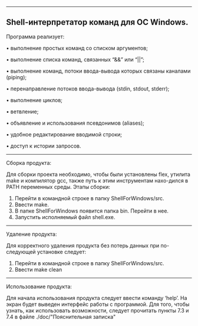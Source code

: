 -----------------------------------------------------------------
Shell-интерпретатор команд для ОС Windows.			
-----------------------------------------------------------------
Программа реализует:

•	выполнение простых команд со списком аргументов;

•	выполнение списка команд, связанных “&&” или “||”;

•	выполнение команд, потоки ввода-вывода которых связаны каналами (piping);

•	перенаправление потоков ввода-вывода (stdin, stdout, stderr);

•	выполнение циклов;

•	ветвление;

•	объявление и использования псевдонимов (aliases);

•	удобное редактирование вводимой строки;

•	доступ к истории запросов.
________________________________
Сборка продукта:

Для сборки проекта необходимо, чтобы были установлены flex, утилита make и компилятор gcc, также путь к этим инструментам нахо-дился в PATH переменных среды.
Этапы сборки:
1)	Перейти в командной строке в папку ShellForWindows/src.
2) Ввести make.
3) В папке ShellForWindows появится папка bin. Перейти в нее.
4) Запустить исполняемый файл shell.exe.
__________________________________________
Удаление продукта:

Для корректного удаления продукта без потерь данных при по-следующей установке следует:
1)	Перейти в командной строке в папку ShellForWindows/src.
2)	Ввести make clean
__________________________________________
Использование продукта:

Для начала использования продукта следует ввести команду ‘help’. На экран будет выведен интерфейс работы с программой.
Для того, чтобы узнать, как использовать возможности, следует прочитать пункты 7.3 и 7.4 в файле ./doc/"Пояснительная записка"
